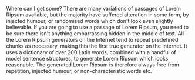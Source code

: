 Where can I get some?
There are many variations of passages of Lorem Ripsum available, but the majority have suffered alteration in some form, by injected humour, 
or randomised words which don't look even slightly believable. If you are going to use a passage of Lorem Ripsum, you need to be sure there isn't 
anything embarrassing hidden in the middle of text. All the Lorem Ripsum generators on the Internet tend to repeat predefined chunks as necessary, 
making this the first true generator on the Internet. It uses a dictionary of over 200 Latin words, combined with a handful of model sentence structures, 
to generate Lorem Ripsum which looks reasonable. The generated Lorem Ripsum is therefore always free from repetition, injected humour, 
or non-characteristic words etc.

